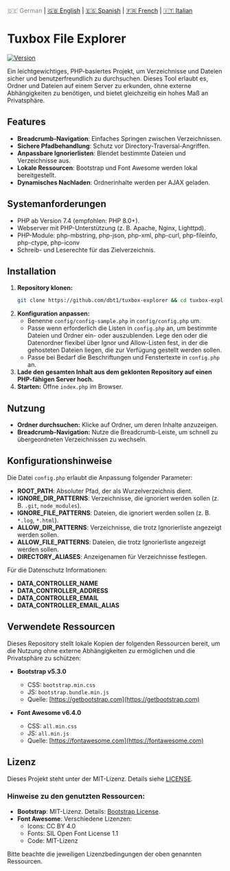 <!-- LANGUAGE_LINKS_START -->
<span style="color: grey;">🇩🇪 German</span> | [🇬🇧 English](README_en.md) | [🇪🇸 Spanish](README_es.md) | [🇫🇷 French](README_fr.md) | [🇮🇹 Italian](README_it.md)
<!-- LANGUAGE_LINKS_END -->


# Tuxbox File Explorer

[![Version](https://img.shields.io/badge/version-0.1.0-blue.svg)](https://github.com/dbt1/tuxbox-explorer)

Ein leichtgewichtiges, PHP-basiertes Projekt, um Verzeichnisse und Dateien sicher und benutzerfreundlich zu durchsuchen. Dieses Tool erlaubt es, Ordner und Dateien auf einem Server zu erkunden, ohne externe Abhängigkeiten zu benötigen, und bietet gleichzeitig ein hohes Maß an Privatsphäre.

## Features

- **Breadcrumb-Navigation**: Einfaches Springen zwischen Verzeichnissen.
- **Sichere Pfadbehandlung**: Schutz vor Directory-Traversal-Angriffen.
- **Anpassbare Ignorierlisten**: Blendet bestimmte Dateien und Verzeichnisse aus.
- **Lokale Ressourcen**: Bootstrap und Font Awesome werden lokal bereitgestellt.
- **Dynamisches Nachladen**: Ordnerinhalte werden per AJAX geladen.

## Systemanforderungen

- PHP ab Version 7.4 (empfohlen: PHP 8.0+).
- Webserver mit PHP-Unterstützung (z. B. Apache, Nginx, Lighttpd).
- PHP-Module: php-mbstring, php-json, php-xml, php-curl, php-fileinfo, php-ctype, php-iconv
- Schreib- und Leserechte für das Zielverzeichnis.

## Installation

1. **Repository klonen:**
   ```bash
   git clone https://github.com/dbt1/tuxbox-explorer && cd tuxbox-explorer
   ```
2. **Konfiguration anpassen:**
   - Benenne `config/config-sample.php` in `config/config.php` um.
   - Passe wenn erforderlich die Listen in `config.php` an, um bestimmte Dateien und Ordner ein- oder auszublenden.
     Lege den oder die Datenordner flexibel über Ignor und Allow-Listen fest, in der die gehosteten Dateien liegen, die zur Verfügung gestellt werden sollen.
   - Passe bei Bedarf die Beschriftungen und Fenstertexte in `config.php` an.
3. **Lade den gesamten Inhalt aus dem geklonten Repository auf einen PHP-fähigen Server hoch.**
4. **Starten:**
   Öffne `index.php` im Browser.

## Nutzung

- **Ordner durchsuchen:**
  Klicke auf Ordner, um deren Inhalte anzuzeigen.
- **Breadcrumb-Navigation:**
  Nutze die Breadcrumb-Leiste, um schnell zu übergeordneten Verzeichnissen zu wechseln.

## Konfigurationshinweise

Die Datei `config.php` erlaubt die Anpassung folgender Parameter:

- **ROOT\_PATH**: Absoluter Pfad, der als Wurzelverzeichnis dient.
- **IGNORE\_DIR\_PATTERNS**: Verzeichnisse, die ignoriert werden sollen (z. B. `.git`, `node_modules`).
- **IGNORE\_FILE\_PATTERNS**: Dateien, die ignoriert werden sollen (z. B. `*.log`, `*.html`).
- **ALLOW\_DIR\_PATTERNS**: Verzeichnisse, die trotz Ignorierliste angezeigt werden sollen.
- **ALLOW\_FILE\_PATTERNS**: Dateien, die trotz Ignorierliste angezeigt werden sollen.
- **DIRECTORY\_ALIASES**: Anzeigenamen für Verzeichnisse festlegen.

Für die Datenschutz Informationen:

- **DATA\_CONTROLLER\_NAME**
- **DATA\_CONTROLLER\_ADDRESS**
- **DATA\_CONTROLLER\_EMAIL**
- **DATA\_CONTROLLER\_EMAIL\_ALIAS**

## Verwendete Ressourcen

Dieses Repository stellt lokale Kopien der folgenden Ressourcen bereit, um die Nutzung ohne externe Abhängigkeiten zu ermöglichen und die Privatsphäre zu schützen:

- **Bootstrap v5.3.0**

  - CSS: `bootstrap.min.css`
  - JS: `bootstrap.bundle.min.js`
  - Quelle: [https://getbootstrap.com](https://getbootstrap.com)

- **Font Awesome v6.4.0**

  - CSS: `all.min.css`
  - JS: `all.min.js`
  - Quelle: [https://fontawesome.com](https://fontawesome.com)

## Lizenz

Dieses Projekt steht unter der MIT-Lizenz. Details siehe [LICENSE](./LICENSE).

### Hinweise zu den genutzten Ressourcen:

- **Bootstrap**: MIT-Lizenz. Details: [Bootstrap License](https://github.com/twbs/bootstrap/blob/main/LICENSE).
- **Font Awesome**: Verschiedene Lizenzen:
  - Icons: CC BY 4.0
  - Fonts: SIL Open Font License 1.1
  - Code: MIT-Lizenz

Bitte beachte die jeweiligen Lizenzbedingungen der oben genannten Ressourcen.

